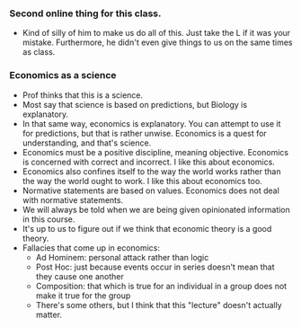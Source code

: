 ### Second online thing for this class.
- Kind of silly of him to make us do all of this. Just take the L if it was your mistake. Furthermore, he didn't even give things to us on the same times as class.

### Economics as a science
- Prof thinks that this is a science. 
- Most say that science is based on predictions, but Biology is explanatory.
- In that same way, economics is explanatory. You can attempt to use it for predictions, but that is rather unwise. Economics is a quest for understanding, and that's science.
- Economics must be a positive discipline, meaning objective. Economics is concerned with correct and incorrect. I like this about economics.
- Economics also confines itself to the way the world works rather than the way the world ought to work. I like this about economics too.
- Normative statements are based on values. Economics does not deal with normative statements.
- We will always be told when we are being given opinionated information in this course.
- It's up to us to figure out if we think that economic theory is a good theory.
- Fallacies that come up in economics:
	- Ad Hominem: personal attack rather than logic
	- Post Hoc: just because events occur in series doesn't mean that they cause one another
	- Composition: that which is true for an individual in a group does not make it true for the group
	- There's some others, but I think that this "lecture" doesn't actually matter.